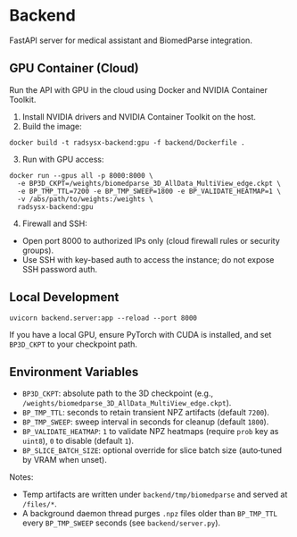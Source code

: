 # Backend

FastAPI server for medical assistant and BiomedParse integration.

## GPU Container (Cloud)

Run the API with GPU in the cloud using Docker and NVIDIA Container Toolkit.

1) Install NVIDIA drivers and NVIDIA Container Toolkit on the host.
2) Build the image:

```
docker build -t radsysx-backend:gpu -f backend/Dockerfile .
```

3) Run with GPU access:

```
docker run --gpus all -p 8000:8000 \
  -e BP3D_CKPT=/weights/biomedparse_3D_AllData_MultiView_edge.ckpt \
  -e BP_TMP_TTL=7200 -e BP_TMP_SWEEP=1800 -e BP_VALIDATE_HEATMAP=1 \
  -v /abs/path/to/weights:/weights \
  radsysx-backend:gpu
```

4) Firewall and SSH:
- Open port 8000 to authorized IPs only (cloud firewall rules or security groups).
- Use SSH with key-based auth to access the instance; do not expose SSH password auth.

## Local Development

```
uvicorn backend.server:app --reload --port 8000
```

If you have a local GPU, ensure PyTorch with CUDA is installed, and set `BP3D_CKPT` to your checkpoint path.


## Environment Variables

- `BP3D_CKPT`: absolute path to the 3D checkpoint (e.g., `/weights/biomedparse_3D_AllData_MultiView_edge.ckpt`).
- `BP_TMP_TTL`: seconds to retain transient NPZ artifacts (default `7200`).
- `BP_TMP_SWEEP`: sweep interval in seconds for cleanup (default `1800`).
- `BP_VALIDATE_HEATMAP`: `1` to validate NPZ heatmaps (require `prob` key as `uint8`), `0` to disable (default `1`).
- `BP_SLICE_BATCH_SIZE`: optional override for slice batch size (auto‑tuned by VRAM when unset).

Notes:
- Temp artifacts are written under `backend/tmp/biomedparse` and served at `/files/*`.
- A background daemon thread purges `.npz` files older than `BP_TMP_TTL` every `BP_TMP_SWEEP` seconds (see `backend/server.py`).

